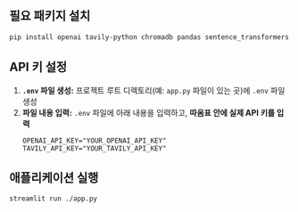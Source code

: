 ## 필요 패키지 설치
```bash
pip install openai tavily-python chromadb pandas sentence_transformers openpyxl streamlit python-dotenv streamlit-clipboard
```

## API 키 설정
1.  **`.env` 파일 생성:** 프로젝트 루트 디렉토리(예: `app.py` 파일이 있는 곳)에 `.env` 파일 생성
2.  **파일 내용 입력:** `.env` 파일에 아래 내용을 입력하고, **따옴표 안에 실제 API 키를 입력**
    ```dotenv
    OPENAI_API_KEY="YOUR_OPENAI_API_KEY"
    TAVILY_API_KEY="YOUR_TAVILY_API_KEY"
    ```

## 애플리케이션 실행
```bash
streamlit run ./app.py
```